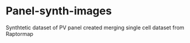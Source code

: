 # Panel-synth-images
Synthtetic dataset of PV panel created merging single cell dataset from Raptormap
